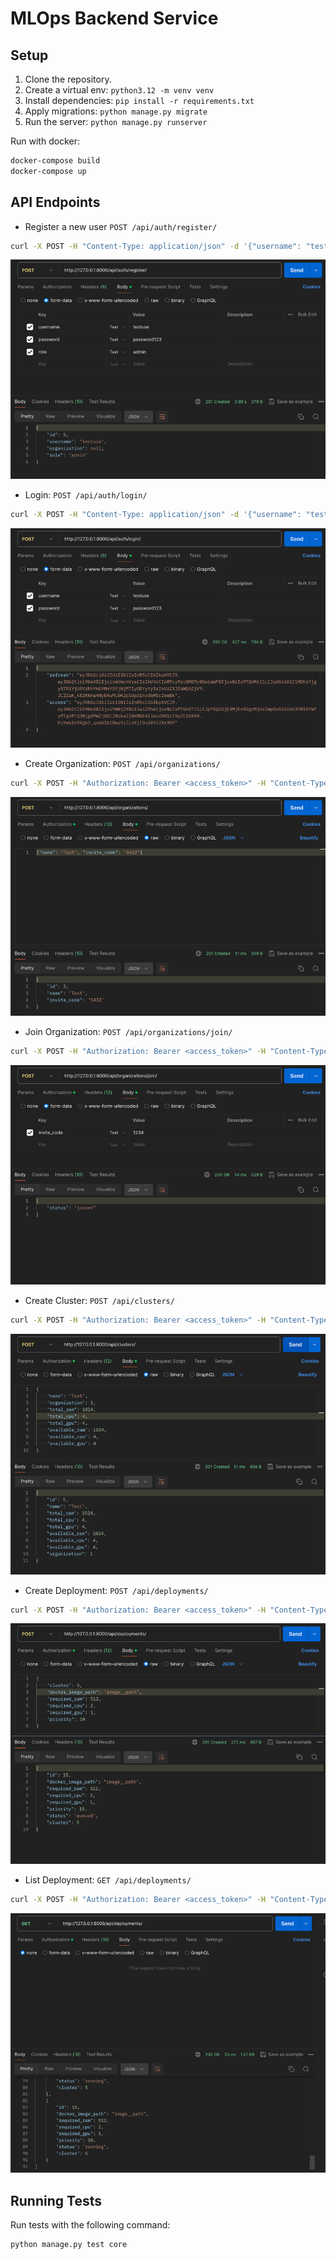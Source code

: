 # MLOps Backend Service

## Setup

1. Clone the repository.
2. Create a virtual env: `python3.12 -m venv venv`
3. Install dependencies: `pip install -r requirements.txt`
4. Apply migrations: `python manage.py migrate`
5. Run the server: `python manage.py runserver`

Run with docker:

```bash
docker-compose build
docker-compose up
```

## API Endpoints


- Register a new user `POST /api/auth/register/`  
``` bash
curl -X POST -H "Content-Type: application/json" -d '{"username": "testuser", "password": "password123"}' http://127.0.0.1:8000/api/auth/register/
```
![register](docs/screenshots/register.png)
- Login: `POST /api/auth/login/`
``` bash
curl -X POST -H "Content-Type: application/json" -d '{"username": "testuser", "password": "password123"}' http://127.0.0.1:8000/api/auth/login/
```
![login](docs/screenshots/login.png)
- Create Organization: `POST /api/organizations/`
```bash
curl -X POST -H "Authorization: Bearer <access_token>" -H "Content-Type: application/json" -d '{"name": "Test Org", "invite_code": "1234"}' http://127.0.0.1:8000/api/organizations/
```
![Organization](docs/screenshots/organization.png)
- Join Organization: `POST /api/organizations/join/`
```bash
curl -X POST -H "Authorization: Bearer <access_token>" -H "Content-Type: application/json" -d '{"invite_code": "1234"}' http://127.0.0.1:8000/api/organizations/join/
```
![join_org](docs/screenshots/join_org.png)
- Create Cluster: `POST /api/clusters/`
```bash
curl -X POST -H "Authorization: Bearer <access_token>" -H "Content-Type: application/json" -d '{"name": "Test Cluster", "organization": 1, "total_ram": 1024, "total_cpu": 4, "total_gpu": 1, "available_ram": 1024, "available_cpu": 4, "available_gpu": 1}' http://127.0.0.1:8000/api/clusters/
```
![create_cluster](docs/screenshots/create_cluster.png)
- Create Deployment: `POST /api/deployments/`
```bash
curl -X POST -H "Authorization: Bearer <access_token>" -H "Content-Type: application/json" -d '{"cluster": 1, "docker_image_path": "path/to/image", "required_ram": 512, "required_cpu": 2, "required_gpu": 1, "priority": 10}' http://127.0.0.1:8000/api/deployments/
```
![create_deployment](docs/screenshots/create_deployment.png)

- List Deployment: `GET /api/deployments/`
```bash
curl -X POST -H "Authorization: Bearer <access_token>" -H "Content-Type: application/json"  http://127.0.0.1:8000/api/deployments/
```
![list_deployments](docs/screenshots/list_deployments.png)
## Running Tests

Run tests with the following command:

```bash
python manage.py test core
```



